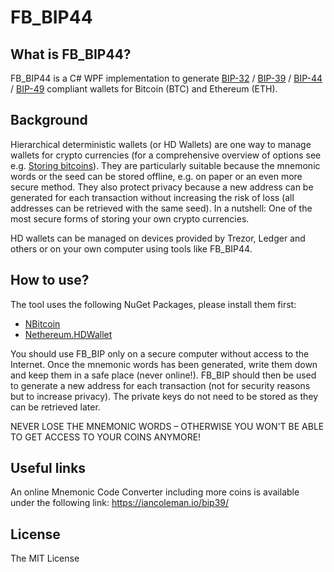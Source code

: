 ﻿# FB_BIP44

## What is FB_BIP44?
FB_BIP44 is a C# WPF implementation to generate [BIP-32](https://github.com/bitcoin/bips/blob/master/bip-0032.mediawiki) / [BIP-39](https://github.com/bitcoin/bips/blob/master/bip-0039.mediawiki) / [BIP-44](https://github.com/bitcoin/bips/blob/master/bip-0044.mediawiki) / [BIP-49](https://github.com/bitcoin/bips/blob/master/bip-0049.mediawiki) compliant wallets for Bitcoin (BTC) and Ethereum (ETH).

## Background
Hierarchical deterministic wallets (or HD Wallets) are one way to manage wallets for crypto currencies (for a comprehensive overview of options see e.g. [Storing bitcoins](https://en.bitcoin.it/wiki/Storing_bitcoins)). They are particularly suitable because the mnemonic words or the seed can be stored offline, e.g. on paper or an even more secure method. They also protect privacy because a new address can be generated for each transaction without increasing the risk of loss (all addresses can be retrieved with the same seed). In a nutshell: One of the most secure forms of storing your own crypto currencies.

HD wallets can be managed on devices provided by Trezor, Ledger and others or on your own computer using tools like FB_BIP44.

## How to use?
The tool uses the following NuGet Packages, please install them first:
- [NBitcoin](https://github.com/MetacoSA/NBitcoin)
- [Nethereum.HDWallet](https://github.com/Nethereum/Nethereum)

You should use FB_BIP only on a secure computer without access to the Internet. Once the mnemonic words has been generated, write them down and keep them in a safe place (never online!). FB_BIP should then be used to generate a new address for each transaction (not for security reasons but to increase privacy). The private keys do not need to be stored as they can be retrieved later.

NEVER LOSE THE MNEMONIC WORDS – OTHERWISE YOU WON'T BE ABLE TO GET ACCESS TO YOUR COINS ANYMORE!

## Useful links
An online Mnemonic Code Converter including more coins is available under the following link: https://iancoleman.io/bip39/

## License
The MIT License
